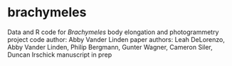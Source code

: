 # brachymeles
Data and R code for <i>Brachymeles</i> body elongation and photogrammetry project
code author: Abby Vander Linden
paper authors: Leah DeLorenzo, Abby Vander Linden, Philip Bergmann, Gunter Wagner, Cameron Siler, Duncan Irschick
manuscript in prep
